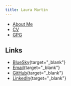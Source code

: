 ```yaml
---
title: Laura Martin
---
```


* [About Me](about.html)
* [CV](cv.html)
* [GPG](gpg.html)

## Links

* [BlueSky](https://bsky.app/profile/bsky.surminus.com){target="_blank"}
* [Email](mailto:work+website@surminus.com){target="_blank"}
* [GitHub](https://github.com/surminus){target="_blank"}
* [LinkedIn](https://www.linkedin.com/in/surminus){target="_blank"}
